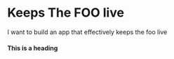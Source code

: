 # Keeps The FOO live
I want to build an app that effectively keeps the foo live

#### This is a heading
